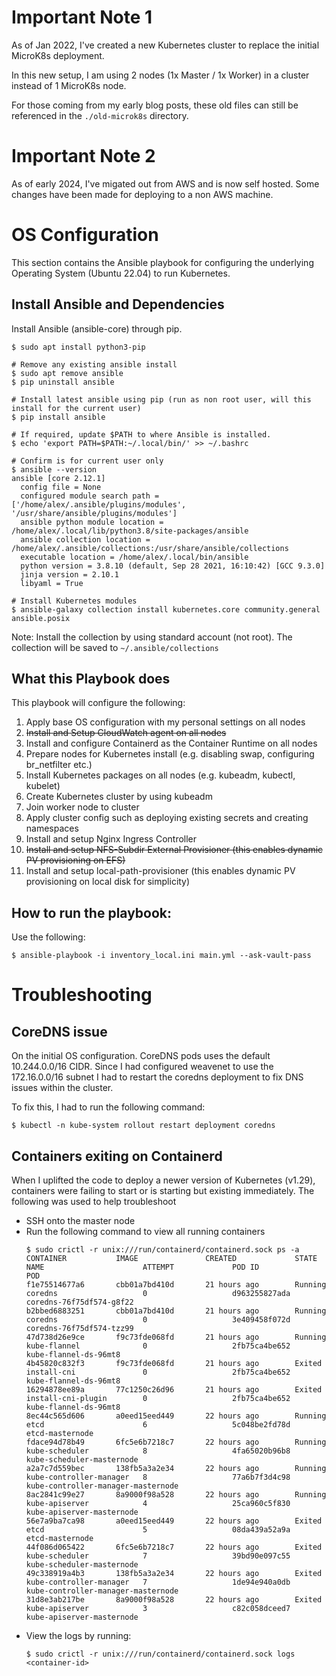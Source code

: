 # Important Note 1
As of Jan 2022, I've created a new Kubernetes cluster to replace the initial MicroK8s deployment.

In this new setup, I am using 2 nodes (1x Master / 1x Worker) in a cluster instead of 1 MicroK8s node.

For those coming from my early blog posts, these old files can still be referenced in the `./old-microk8s` directory.

# Important Note 2
As of early 2024, I've migated out from AWS and is now self hosted. Some changes have been made for deploying to a non AWS machine.

# OS Configuration
This section contains the Ansible playbook for configuring the underlying Operating System (Ubuntu 22.04) to run Kubernetes.

## Install Ansible and Dependencies
Install Ansible (ansible-core) through pip.
```
$ sudo apt install python3-pip

# Remove any existing ansible install
$ sudo apt remove ansible
$ pip uninstall ansible

# Install latest ansible using pip (run as non root user, will this install for the current user)
$ pip install ansible

# If required, update $PATH to where Ansible is installed.
$ echo 'export PATH=$PATH:~/.local/bin/' >> ~/.bashrc

# Confirm is for current user only
$ ansible --version
ansible [core 2.12.1]
  config file = None
  configured module search path = ['/home/alex/.ansible/plugins/modules', '/usr/share/ansible/plugins/modules']
  ansible python module location = /home/alex/.local/lib/python3.8/site-packages/ansible
  ansible collection location = /home/alex/.ansible/collections:/usr/share/ansible/collections
  executable location = /home/alex/.local/bin/ansible
  python version = 3.8.10 (default, Sep 28 2021, 16:10:42) [GCC 9.3.0]
  jinja version = 2.10.1
  libyaml = True

# Install Kubernetes modules
$ ansible-galaxy collection install kubernetes.core community.general ansible.posix
```
Note: Install the collection by using standard account (not root). The collection will be saved to `~/.ansible/collections`

## What this Playbook does
This playbook will configure the following:

 1) Apply base OS configuration with my personal settings on all nodes
 2) <del>Install and Setup CloudWatch agent on all nodes</del>
 3) Install and configure Containerd as the Container Runtime on all nodes
 4) Prepare nodes for Kubernetes install (e.g. disabling swap, configuring br_netfilter etc.)
 5) Install Kubernetes packages on all nodes (e.g. kubeadm, kubectl, kubelet)
 6) Create Kubernetes cluster by using kubeadm
 7) Join worker node to cluster
 8) Apply cluster config such as deploying existing secrets and creating namespaces
 9) Install and setup Nginx Ingress Controller
 10) <del>Install and setup NFS-Subdir External Provisioner (this enables dynamic PV provisioning on EFS)</del>
 10) Install and setup local-path-provisioner (this enables dynamic PV provisioning on local disk for simplicity)</del>

## How to run the playbook:
Use the following:
```
$ ansible-playbook -i inventory_local.ini main.yml --ask-vault-pass
```

# Troubleshooting
## CoreDNS issue
On the initial OS configuration. CoreDNS pods uses the default 10.244.0.0/16 CIDR. Since I had configured weavenet to use the 172.16.0.0/16 subnet I had to restart the coredns deployment to fix DNS issues within the cluster.

To fix this, I had to run the following command:
```
$ kubectl -n kube-system rollout restart deployment coredns
```

## Containers exiting on Containerd
When I uplifted the code to deploy a newer version of Kubernetes (v1.29), containers were failing to start or is starting but existing immediately. The following was used to help troubleshoot

- SSH onto the master node
- Run the following command to view all running containers
  ```
  $ sudo crictl -r unix:///run/containerd/containerd.sock ps -a
  CONTAINER           IMAGE               CREATED             STATE               NAME                      ATTEMPT             POD ID              POD
  f1e75514677a6       cbb01a7bd410d       21 hours ago        Running             coredns                   0                   d963255827ada       coredns-76f75df574-g8f22
  b2bbed6883251       cbb01a7bd410d       21 hours ago        Running             coredns                   0                   3e409458f072d       coredns-76f75df574-tzz99
  47d738d26e9ce       f9c73fde068fd       21 hours ago        Running             kube-flannel              0                   2fb75ca4be652       kube-flannel-ds-96mt8
  4b45820c832f3       f9c73fde068fd       21 hours ago        Exited              install-cni               0                   2fb75ca4be652       kube-flannel-ds-96mt8
  16294878ee89a       77c1250c26d96       21 hours ago        Exited              install-cni-plugin        0                   2fb75ca4be652       kube-flannel-ds-96mt8
  8ec44c565d606       a0eed15eed449       22 hours ago        Running             etcd                      6                   5c048be2fd78d       etcd-masternode
  fdace94d78b49       6fc5e6b7218c7       22 hours ago        Running             kube-scheduler            8                   4fa65020b96b8       kube-scheduler-masternode
  a2a7c7d559bec       138fb5a3a2e34       22 hours ago        Running             kube-controller-manager   8                   77a6b7f3d4c98       kube-controller-manager-masternode
  8ac2841c99e27       8a9000f98a528       22 hours ago        Running             kube-apiserver            4                   25ca960c5f830       kube-apiserver-masternode
  56e7a9ba7ca98       a0eed15eed449       22 hours ago        Exited              etcd                      5                   08da439a52a9a       etcd-masternode
  44f086d065422       6fc5e6b7218c7       22 hours ago        Exited              kube-scheduler            7                   39bd90e097c55       kube-scheduler-masternode
  49c338919a4b3       138fb5a3a2e34       22 hours ago        Exited              kube-controller-manager   7                   1de94e940a0db       kube-controller-manager-masternode
  31d8e3ab217be       8a9000f98a528       22 hours ago        Exited              kube-apiserver            3                   c82c058dceed7       kube-apiserver-masternode
  ```
- View the logs by running:
  ```
  $ sudo crictl -r unix:///run/containerd/containerd.sock logs <container-id>
  ```
